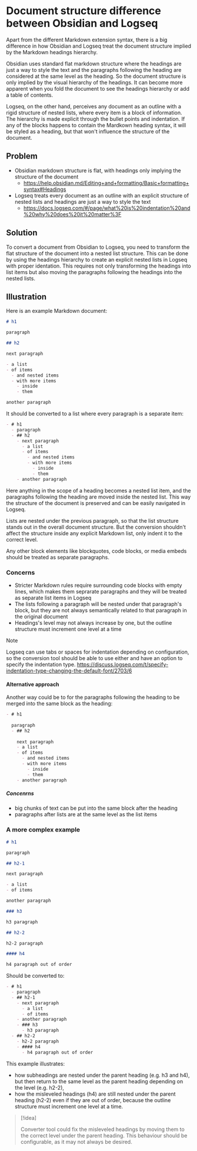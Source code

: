 # Document structure difference between Obsidian and Logseq

Apart from the different Markdown extension syntax, there is a big difference in how Obsidian and Logseq treat the document structure implied by the Markdown headings hierarchy. 

Obsidian uses standard flat markdown structure where the headings are just a way to style the text and the paragraphs following the heading are considered at the same level as the heading. So the document structure is only implied by the visual hierarchy of the headings. It can become more apparent when you fold the document to see the headings hierarchy or add a table of contents.

Logseq, on the other hand, perceives any document as an outline with a rigid structure of nested lists, where every item is a block of information. The hierarchy is made explicit through the bullet points and indentation. If any of the blocks happens to contain the Mardkown heading syntax, it will be styled as a heading, but that won't influence the structure of the document.

## Problem

- Obsidian markdown structure is flat, with headings only implying the structure of the document
  - https://help.obsidian.md/Editing+and+formatting/Basic+formatting+syntax#Headings
- Logseq treats every document as an outline with an explicit structure of nested lists and headings are just a way to style the text
  - https://docs.logseq.com/#/page/what%20is%20indentation%20and%20why%20does%20it%20matter%3F

## Solution

To convert a document from Obsidian to Logseq, you need to transform the flat structure of the document into a nested list structure. This can be done by using the headings hierarchy to create an explicit nested lists in Logseq with proper identation. This requires not only transforming the headings into list items but also moving the paragraphs following the headings into the nested lists.

## Illustration

Here is an example Markdown document:

```markdown
# h1

paragraph

## h2

next paragraph

- a list
- of items
  - and nested items
  - with more items
    - inside
    - them

another paragraph
```

It should be converted to a list where every paragraph is a separate item:

```markdown
- # h1
  - paragraph
  - ## h2
    - next paragraph
      - a list
      - of items
        - and nested items
        - with more items
          - inside
          - them
    - another paragraph
```

Here anything in the scope of a heading becomes a nested list item, and the paragraphs following the heading are moved inside the nested list. This way the structure of the document is preserved and can be easily navigated in Logseq.

Lists are nested under the previous paragraph, so that the list structure stands out in the overall document structure. But the conversion shouldn't affect the structure inside any explicit Markdown list, only indent it to the correct level.

Any other block elements like blockquotes, code blocks, or media embeds should be treated as separate paragraphs.

### Concerns

- Stricter Markdown rules require surrounding code blocks with empty lines, which makes them seprarate paragraphs and they will be treated as separate list items in Logseq
- The lists following a paragraph will be nested under that paragraph's block, but they are not always semantically related to that paragraph in the original document
- Headings's level may not always increase by one, but the outline structure must increment one level at a time

> [!note]
>
> Logseq can use tabs or spaces for indentation depending on configuration, so the conversion tool should be able to use either and have an option to specify the indentation type.
> https://discuss.logseq.com/t/specify-indentation-type-changing-the-default-font/2703/6

#### Alternative approach

Another way could be to for the paragraphs following the heading to be merged into the same block as the heading:

```markdown
- # h1
  
  paragraph
  - ## h2
    
    next paragraph
    - a list
    - of items
      - and nested items
      - with more items
        - inside
        - them
    - another paragraph
```

##### Concenrns

- big chunks of text can be put into the same block after the heading
- paragraphs after lists are at the same level as the list items

### A more complex example

```markdown
# h1

paragraph

## h2-1

next paragraph

- a list
- of items

another paragraph

### h3

h3 paragraph

## h2-2

h2-2 paragraph

#### h4

h4 paragraph out of order
```

Should be converted to:

```markdown
- # h1
  - paragraph
  - ## h2-1
    - next paragraph
      - a list
      - of items
    - another paragraph
    - ### h3
      - h3 paragraph
  - ## h2-2
    - h2-2 paragraph
    - #### h4
      - h4 paragraph out of order
```

This example illustrates:

- how subheadings are nested under the parent heading (e.g. h3 and h4), but then return to the same level as the parent heading depending on the level (e.g. h2-2),
- how the misleveled headings (h4) are still nested under the parent heading (h2-2) even if they are out of order, because the outline structure must increment one level at a time.

> [!idea]
> 
> Converter tool could fix the misleveled headings by moving them to the correct level under the parent heading.
> This behaviour should be configurable, as it may not always be desired.